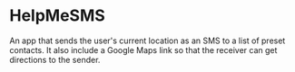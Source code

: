 # HelpMeSMS
An app that sends the user's current location as an SMS to a list of preset contacts. It also include a Google Maps link so that the receiver can get directions to the sender.
